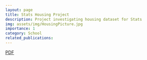 ```yaml
---
layout: page
title: Stats Housing Project
description: Project investigating housing dataset for Stats
img: assets/img/HousingPicture.jpg
importance: 1
category: School
related_publications:
---
```


[PDF](Stats1Project.pdf)